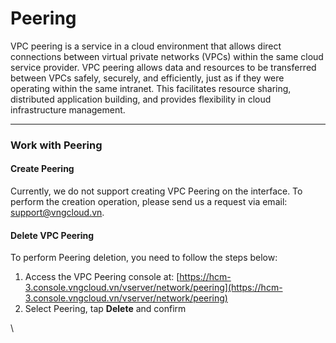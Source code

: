 # Peering

VPC peering is a service in a cloud environment that allows direct connections between virtual private networks (VPCs) within the same cloud service provider. VPC peering allows data and resources to be transferred between VPCs safely, securely, and efficiently, just as if they were operating within the same intranet. This facilitates resource sharing, distributed application building, and provides flexibility in cloud infrastructure management.

***

### **Work with Peering** <a href="#peering-workwithpeering" id="peering-workwithpeering"></a>

#### **Create Peering** <a href="#peering-createpeering" id="peering-createpeering"></a>

Currently, we do not support creating VPC Peering on the interface. To perform the creation operation, please send us a request via email: [support@vngcloud.vn](mailto:support@vngcloud.vn).

#### **Delete VPC Peering** <a href="#peering-deletevpcpeering" id="peering-deletevpcpeering"></a>

To perform Peering deletion, you need to follow the steps below:

1. Access the VPC Peering console at: [https://hcm-3.console.vngcloud.vn/vserver/network/peering](https://hcm-3.console.vngcloud.vn/vserver/network/peering)
2. Select Peering, tap **Delete** and confirm

\
